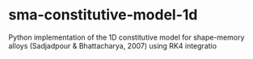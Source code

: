 # sma-constitutive-model-1d
Python implementation of the 1D constitutive model for shape-memory alloys (Sadjadpour &amp; Bhattacharya, 2007) using RK4 integratio
